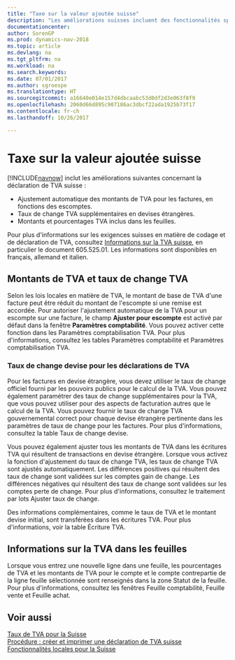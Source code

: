 ```yaml
---
title: "Taxe sur la valeur ajoutée suisse"
description: "Les améliorations suisses incluent des fonctionnalités spéciales concernant la déclaration de TVA."
documentationcenter: 
author: SorenGP
ms.prod: dynamics-nav-2018
ms.topic: article
ms.devlang: na
ms.tgt_pltfrm: na
ms.workload: na
ms.search.keywords: 
ms.date: 07/01/2017
ms.author: sgroespe
ms.translationtype: HT
ms.sourcegitcommit: a16640e014e157d4dbcaabc53d0df2d3e063f8f9
ms.openlocfilehash: 2060d66d895c907186ac3dbcf22ada1925b73f17
ms.contentlocale: fr-ch
ms.lasthandoff: 10/26/2017

---
```

# <a name="swiss-value-added-tax"></a>Taxe sur la valeur ajoutée suisse
[!INCLUDE[navnow](../../includes/navnow_md.md)] inclut les améliorations suivantes concernant la déclaration de TVA suisse :  

- Ajustement automatique des montants de TVA pour les factures, en fonctions des escomptes.  
- Taux de change TVA supplémentaires en devises étrangères.  
- Montants et pourcentages TVA inclus dans les feuilles.  

Pour plus d'informations sur les exigences suisses en matière de codage et de déclaration de TVA, consultez [Informations sur la TVA suisse](http://www.estv.admin.ch/mwst/dokumentation/00130/00947/00948/index.html?lang=fr), en particulier le document 605.525.01. Les informations sont disponibles en français, allemand et italien.  

## <a name="vat-amounts-and-vat-exchange-rates"></a>Montants de TVA et taux de change TVA  
Selon les lois locales en matière de TVA, le montant de base de TVA d'une facture peut être réduit du montant de l'escompte si une remise est accordée. Pour autoriser l'ajustement automatique de la TVA pour un escompte sur une facture, le champ **Ajuster pour escompte** est activé par défaut dans la fenêtre **Paramètres comptabilité**. Vous pouvez activer cette fonction dans les Paramètres comptabilisation TVA. Pour plus d'informations, consultez les tables Paramètres comptabilité et Paramètres comptabilisation TVA.  

### <a name="currency-exchange-rates-for-vat-reporting"></a>Taux de change devise pour les déclarations de TVA  
Pour les factures en devise étrangère, vous devez utiliser le taux de change officiel fourni par les pouvoirs publics pour le calcul de la TVA. Vous pouvez également paramétrer des taux de change supplémentaires pour la TVA, que vous pouvez utiliser pour des aspects de facturation autres que le calcul de la TVA. Vous pouvez fournir le taux de change TVA gouvernemental correct pour chaque devise étrangère pertinente dans les paramètres de taux de change pour les factures. Pour plus d'informations, consultez la table Taux de change devise.  

Vous pouvez également ajuster tous les montants de TVA dans les écritures TVA qui résultent de transactions en devise étrangère. Lorsque vous activez la fonction d'ajustement du taux de change TVA, les taux de change TVA sont ajustés automatiquement. Les différences positives qui résultent des taux de change sont validées sur les comptes gain de change. Les différences négatives qui résultent des taux de change sont validées sur les comptes perte de change. Pour plus d'informations, consultez le traitement par lots Ajuster taux de change.  

Des informations complémentaires, comme le taux de TVA et le montant devise initial, sont transférées dans les écritures TVA. Pour plus d'informations, voir la table Écriture TVA.  

## <a name="vat-information-in-journals"></a>Informations sur la TVA dans les feuilles  
Lorsque vous entrez une nouvelle ligne dans une feuille, les pourcentages de TVA et les montants de TVA pour le compte et le compte contrepartie de la ligne feuille sélectionnée sont renseignés dans la zone Statut de la feuille. Pour plus d'informations, consultez les fenêtres Feuille comptabilité, Feuille vente et Feuille achat.  

## <a name="see-also"></a>Voir aussi  
 [Taux de TVA pour la Suisse](vat-rates-for-switzerland.md)   
 [Procédure : créer et imprimer une déclaration de TVA suisse](how-to-create-and-print-a-swiss-vat-statement.md)   
 [Fonctionnalités locales pour la Suisse](switzerland-local-functionality.md)   

